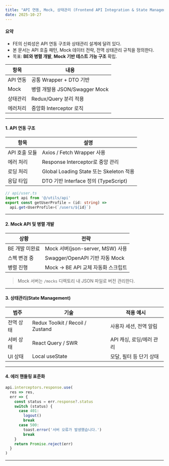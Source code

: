 ```yaml
---
title: "API 연동, Mock, 상태관리 (Frontend API Integration & State Management)"
date: 2025-10-27
---
```


#### 요약
- FE의 신뢰성은 API 연동 구조와 상태관리 설계에 달려 있다.  
- 본 문서는 API 호출 패턴, Mock 데이터 전략, 전역 상태관리 규칙을 정의한다.  
- 목표: **BE와 병렬 개발**, **Mock 기반 테스트 가능 구조** 확립.


| 항목     | 내용                       |
| ------ | ------------------------ |
| API 연동 | 공통 Wrapper + DTO 기반      |
| Mock   | 병렬 개발용 JSON/Swagger Mock |
| 상태관리   | Redux/Query 분리 적용        |
| 에러처리   | 중앙화 Interceptor 로직       |

---

#### 1. API 연동 구조

| 항목 | 설명 |
|------|------|
| API 호출 모듈 | Axios / Fetch Wrapper 사용 |
| 에러 처리 | Response Interceptor로 중앙 관리 |
| 로딩 처리 | Global Loading State 또는 Skeleton 적용 |
| 응답 타입 | DTO 기반 Interface 정의 (TypeScript) |

```typescript
// api/user.ts
import api from '@/utils/api'
export const getUserProfile = (id: string) =>
  api.get<UserProfile>(`/users/${id}`)
```

---

#### 2. Mock API 및 병렬 개발

| 상황        | 전략                           |
| --------- | ---------------------------- |
| BE 개발 미완료 | Mock 서버(json-server, MSW) 사용 |
| 스펙 변경 중   | Swagger/OpenAPI 기반 자동 Mock   |
| 병렬 진행     | Mock → BE API 교체 자동화 스크립트    |

> Mock 서버는 `/mocks` 디렉토리 내 JSON 파일로 버전 관리한다.

---

#### 3. 상태관리(State Management)

| 범주    | 기술                               | 적용 예시            |
| ----- | -------------------------------- | ---------------- |
| 전역 상태 | Redux Toolkit / Recoil / Zustand | 사용자 세션, 전역 알림    |
| 서버 상태 | React Query / SWR                | API 캐싱, 로딩/에러 관리 |
| UI 상태 | Local useState                   | 모달, 필터 등 단기 상태   |

---

#### 4. 에러 핸들링 표준화

```typescript
api.interceptors.response.use(
  res => res,
  err => {
    const status = err.response?.status
    switch (status) {
      case 401:
        logout()
        break
      case 500:
        toast.error('서버 오류가 발생했습니다.')
        break
    }
    return Promise.reject(err)
  }
)
```

---
